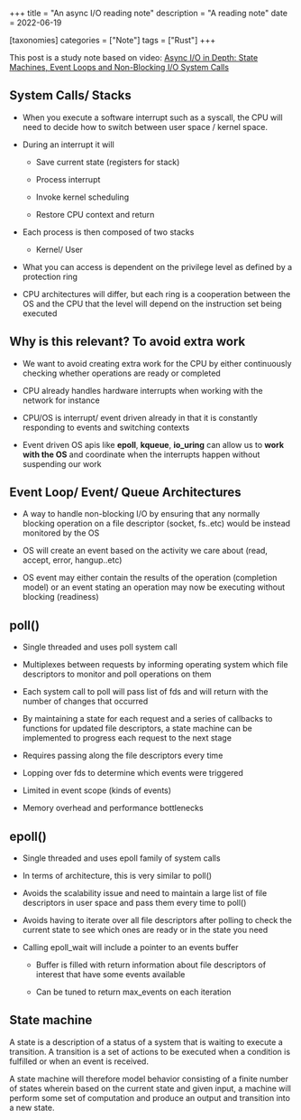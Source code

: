 +++
title = "An async I/O reading note"
description = "A reading note"
date = 2022-06-19

[taxonomies]
categories = ["Note"]
tags = ["Rust"]
+++

This post is a study note based on video: [Async I/O in Depth: State Machines, Event Loops and Non-Blocking I/O System Calls](https://www.youtube.com/watch?v=_3LpJ6I-tzc)

## System Calls/ Stacks

- When you execute a software interrupt such as a syscall, the CPU will need to decide how to switch between user space / kernel space.

- During an interrupt it will

  - Save current state (registers for stack)

  - Process interrupt

  - Invoke kernel scheduling

  - Restore CPU context and return

- Each process is then composed of two stacks

  - Kernel/ User

- What you can access is dependent on the privilege level as defined by a protection ring

- CPU architectures will differ, but each ring is a cooperation between the OS and the CPU that the level will depend on the instruction set being executed

## Why is this relevant? To avoid extra work

- We want to avoid creating extra work for the CPU by either continuously checking whether operations are ready or completed

- CPU already handles hardware interrupts when working with the network for instance

- CPU/OS is interrupt/ event driven already in that it is constantly responding to events and switching contexts

- Event driven OS apis like **epoll**, **kqueue**, **io_uring** can allow us to **work with the OS** and coordinate when the interrupts happen without suspending our work

## Event Loop/ Event/ Queue Architectures

- A way to handle non-blocking I/O by ensuring that any normally blocking operation on a file descriptor (socket, fs..etc) would be instead monitored by the OS

- OS will create an event based on the activity we care about (read, accept, error, hangup..etc)

- OS event may either contain the results of the operation (completion model) or an event stating an operation may now be executing without blocking (readiness)

## poll()

- Single threaded and uses poll system call

- Multiplexes between requests by informing operating system which file descriptors to monitor and poll operations on them

- Each system call to poll will pass list of fds and will return with the number of changes that occurred

- By maintaining a state for each request and a series of callbacks to functions for updated file descriptors, a state machine can be implemented to progress each request to the next stage

- Requires passing along the file descriptors every time

- Lopping over fds to determine which events were triggered

- Limited in event scope (kinds of events)

- Memory overhead and performance bottlenecks

## epoll()

- Single threaded and uses epoll family of system calls

- In terms of architecture, this is very similar to poll()

- Avoids the scalability issue and need to maintain a large list of file descriptors in user space and pass them every time to poll()

- Avoids having to iterate over all file descriptors after polling to check the current state to see which ones are ready or in the state you need

- Calling epoll_wait will include a pointer to an events buffer

  - Buffer is filled with return information about file descriptors of interest that have some events available

  - Can be tuned to return max_events on each iteration

## State machine

A state is a description of a status of a system that is waiting to execute a transition. A transition is a set of actions to be executed when a condition is fulfilled or when an event is received.

A state machine will therefore model behavior consisting of a finite number of states wherein based on the current state and given input, a machine will perform some set of computation and produce an output and transition into a new state.
